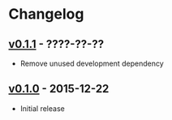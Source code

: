 # Changelog

## [v0.1.1](https://github.com/tshlabs/cadence/tree/master) - ????-??-??
* Remove unused development dependency


## [v0.1.0](https://github.com/tshlabs/cadence/tree/0.1.0) - 2015-12-22

* Initial release
